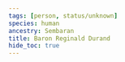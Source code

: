 ```yaml
---
tags: [person, status/unknown]
species: human
ancestry: Sembaran
title: Baron Reginald Durand
hide_toc: true
---
```






